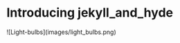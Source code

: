 # Introducing jekyll_and_hyde

<div class="center" markdown="1">
	![Light-bulbs](images/light_bulbs.png)
</div>
